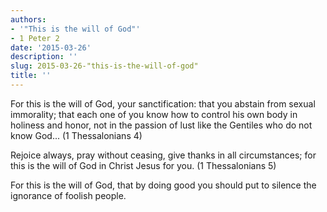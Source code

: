 ```yaml
---
authors:
- '"This is the will of God"'
- 1 Peter 2
date: '2015-03-26'
description: ''
slug: 2015-03-26-"this-is-the-will-of-god"
title: ''
---
```

For this is the will of God, your sanctification: that you abstain from sexual immorality; that each one of you know how to control his own body in holiness and honor, not in the passion of lust like the Gentiles who do not know God... (1 Thessalonians 4) 

Rejoice always, pray without ceasing, give thanks in all circumstances; for this is the will of God in Christ Jesus for you. (1 Thessalonians 5)

For this is the will of God, that by doing good you should put to silence the ignorance of foolish people.



